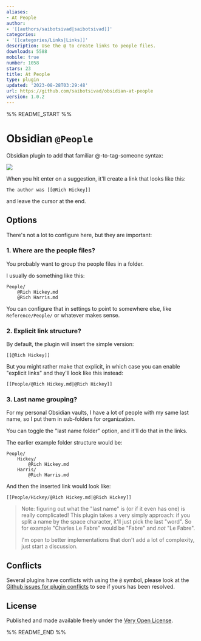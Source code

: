 ```yaml
---
aliases:
- At People
author:
- '[[authors/saibotsivad|saibotsivad]]'
categories:
- '[[categories/Links|Links]]'
description: Use the @ to create links to people files.
downloads: 5588
mobile: true
number: 1058
stars: 23
title: At People
type: plugin
updated: '2023-08-28T03:29:48'
url: https://github.com/saibotsivad/obsidian-at-people
version: 1.0.2
---
```


%% README_START %%

# Obsidian `@People`

Obsidian plugin to add that familiar @-to-tag-someone syntax:

![](https://raw.githubusercontent.com/saibotsivad/obsidian-at-people/HEAD/example.png)

When you hit enter on a suggestion, it'll create a link that looks like this:

```
The author was [[@Rich Hickey]]
```

and leave the cursor at the end.

## Options

There's not a lot to configure here, but they are important:

### 1. Where are the people files?

You probably want to group the people files in a folder.

I usually do something like this:

```
People/
	@Rich Hickey.md
	@Rich Harris.md
```

You can configure that in settings to point to somewhere else, like `Reference/People/` or whatever makes sense.

### 2. Explicit link structure?

By default, the plugin will insert the simple version:

```
[[@Rich Hickey]]
```

But you might rather make that explicit, in which case you can enable "explicit links" and they'll look like this instead:

```
[[People/@Rich Hickey.md|@Rich Hickey]]
```

### 3. Last name grouping?

For my personal Obsidian vaults, I have a lot of people with my same last name, so I put them in sub-folders for organization.

You can toggle the "last name folder" option, and it'll do that in the links.

The earlier example folder structure would be:

```
People/
	Hickey/
		@Rich Hickey.md
	Harris/
		@Rich Harris.md
```

And then the inserted link would look like:

```
[[People/Hickey/@Rich Hickey.md|@Rich Hickey]]
```

> Note: figuring out what the "last name" is (or if it even has one) is really complicated! This plugin takes a very simply approach: if you split a name by the space character, it'll just pick the last "word". So for example "Charles Le Fabre" would be "Fabre" and *not* "Le Fabre".
>
> I'm open to better implementations that don't add a lot of complexity, just start a discussion.

## Conflicts

Several plugins have conflicts with using the `@` symbol, please look at the [Github issues for plugin conflicts](https://github.com/saibotsivad/obsidian-at-people/issues?q=is%3Aissue+conflict+) to see if yours has been resolved.

## License

Published and made available freely under the [Very Open License](http://veryopenlicense.com/).


%% README_END %%